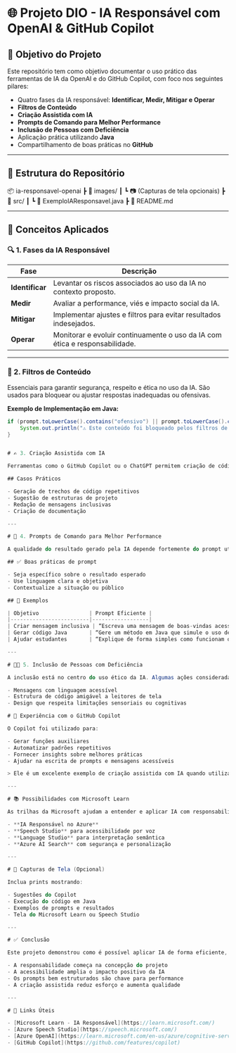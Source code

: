 # 🌐 Projeto DIO - IA Responsável com OpenAI & GitHub Copilot

## 🎯 Objetivo do Projeto

Este repositório tem como objetivo documentar o uso prático das ferramentas de IA da OpenAI e do GitHub Copilot, com foco nos seguintes pilares:

- Quatro fases da IA responsável: **Identificar, Medir, Mitigar e Operar**
- **Filtros de Conteúdo**
- **Criação Assistida com IA**
- **Prompts de Comando para Melhor Performance**
- **Inclusão de Pessoas com Deficiência**
- Aplicação prática utilizando **Java**
- Compartilhamento de boas práticas no **GitHub**

---

## 📁 Estrutura do Repositório  
  
📦 ia-responsavel-openai
┣ 📂 images/
┃ ┗ 📷 (Capturas de tela opcionais)
┣ 📂 src/
┃ ┗ 📄 ExemploIAResponsavel.java
┣ 📄 README.md

---

## 🧠 Conceitos Aplicados

### 🔍 1. Fases da IA Responsável

| Fase        | Descrição |
|-------------|-----------|
| **Identificar** | Levantar os riscos associados ao uso da IA no contexto proposto. |
| **Medir** | Avaliar a performance, viés e impacto social da IA. |
| **Mitigar** | Implementar ajustes e filtros para evitar resultados indesejados. |
| **Operar** | Monitorar e evoluir continuamente o uso da IA com ética e responsabilidade. |

---

### 🚫 2. Filtros de Conteúdo

Essenciais para garantir segurança, respeito e ética no uso da IA. São usados para bloquear ou ajustar respostas inadequadas ou ofensivas.

**Exemplo de Implementação em Java:**

```java
if (prompt.toLowerCase().contains("ofensivo") || prompt.toLowerCase().contains("piada")) {
    System.out.println("⚠️ Este conteúdo foi bloqueado pelos filtros de segurança.");
}


# ✍️ 3. Criação Assistida com IA

Ferramentas como o GitHub Copilot ou o ChatGPT permitem criação de código, texto e ideias com agilidade. A criação assistida impulsiona a produtividade e criatividade com responsabilidade.

## Casos Práticos

- Geração de trechos de código repetitivos  
- Sugestão de estruturas de projeto  
- Redação de mensagens inclusivas  
- Criação de documentação  

---

# 🧾 4. Prompts de Comando para Melhor Performance

A qualidade do resultado gerado pela IA depende fortemente do prompt utilizado.

## ✅ Boas práticas de prompt

- Seja específico sobre o resultado esperado  
- Use linguagem clara e objetiva  
- Contextualize a situação ou público  

## 📌 Exemplos

| Objetivo                | Prompt Eficiente |
|-------------------------|------------------|
| Criar mensagem inclusiva | “Escreva uma mensagem de boas-vindas acessível para pessoas com deficiência visual, utilizando linguagem clara e amigável.” |
| Gerar código Java       | “Gere um método em Java que simule o uso de um filtro de conteúdo em uma aplicação de IA.” |
| Ajudar estudantes       | “Explique de forma simples como funcionam os filtros de conteúdo em modelos de linguagem.” |

---

# 👩‍🦽 5. Inclusão de Pessoas com Deficiência

A inclusão está no centro do uso ético da IA. Algumas ações consideradas:

- Mensagens com linguagem acessível  
- Estrutura de código amigável a leitores de tela  
- Design que respeita limitações sensoriais ou cognitivas  

# 🤖 Experiência com o GitHub Copilot

O Copilot foi utilizado para:

- Gerar funções auxiliares  
- Automatizar padrões repetitivos  
- Fornecer insights sobre melhores práticas  
- Ajudar na escrita de prompts e mensagens acessíveis  

> Ele é um excelente exemplo de criação assistida com IA quando utilizado com responsabilidade.

---

# 📚 Possibilidades com Microsoft Learn

As trilhas da Microsoft ajudam a entender e aplicar IA com responsabilidade:

- **IA Responsável no Azure**  
- **Speech Studio** para acessibilidade por voz  
- **Language Studio** para interpretação semântica  
- **Azure AI Search** com segurança e personalização  

---

# 📝 Capturas de Tela (Opcional)

Inclua prints mostrando:

- Sugestões do Copilot  
- Execução do código em Java  
- Exemplos de prompts e resultados  
- Tela do Microsoft Learn ou Speech Studio  

---

# ✅ Conclusão

Este projeto demonstrou como é possível aplicar IA de forma eficiente, inclusiva e responsável, combinando teoria e prática:

- A responsabilidade começa na concepção do projeto  
- A acessibilidade amplia o impacto positivo da IA  
- Os prompts bem estruturados são chave para performance  
- A criação assistida reduz esforço e aumenta qualidade  

---

# 🔗 Links Úteis

- [Microsoft Learn - IA Responsável](https://learn.microsoft.com/)
- [Azure Speech Studio](https://speech.microsoft.com/)
- [Azure OpenAI](https://learn.microsoft.com/en-us/azure/cognitive-services/openai/)
- [GitHub Copilot](https://github.com/features/copilot)